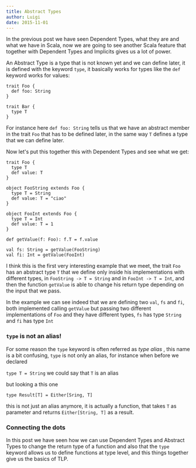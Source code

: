 ```yaml
---
title: Abstract Types
author: Luigi
date: 2015-11-01
---
```


In the previous post we have seen Dependent Types, 
what they are and what we have in Scala, now we are going to
see another Scala feature that together with Dependent Types and Implicits
gives us a lot of power.

An Abstract Type is a type that is not known yet and we can define
later, it is defined with the keyword `type`, 
it basically  works for types like the `def` keyword works for values:

```
trait Foo {
  def foo: String
}

trait Bar {
  type T
}

```

For instance here `def foo: String`  tells us that we have an abstract 
member in the trait `Foo` that has to be defined later, 
in the same way `T` defines a type that we can define later.

Now let's put this together this with Dependent Types and see what we get:

```
trait Foo {
  type T
  def value: T
}

object FooString extends Foo {
  type T = String
  def value: T = "ciao"
}

object FooInt extends Foo {
  type T = Int
  def value: T = 1
}

def getValue(f: Foo): f.T = f.value

val fs: String = getValue(FooString)
val fi: Int = getValue(FooInt)
```

I think this is the first very interesting example that we meet,
the trait `Foo` has an abstract type `T` that we define only inside his 
implementations with different types, in `FooString -> T = String` and in `FooInt -> T = Int`, 
and then the function `getValue` is able to change his return type depending on the input that we 
pass.

In the example we can see indeed that we are defining two `val`, `fs` and `fi`,
both implemented calling `getValue` but passing two different implementations of `Foo`
and they have different types, `fs` has type `String` and `fi` has type `Int`

### `type` is not an alias!

For some reason the `type` keyword is often referred as _type alias_ ,
this name is a bit confusing, `type` is not only an alias,
for instance when before we declared  

`type T = String` we could say that `T` is an alias

but looking a this one

`type Result[T] = Either[Sring, T]` 

this is not just an alias anymore, it is actually a function,
that takes `T` as parameter and returns `Either[String, T]` 
as a result.

### Connecting the dots 

In this post we have seen how we can use Dependent Types and Abstract Types to change the return type 
of a function and also that the `type` keyword allows us to define functions at type level, 
and this things together give us the basics of TLP.

